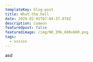```yaml
---
templateKey: blog-post
title: What the hell
date: 2020-02-01T07:04:37.878Z
description: comeon
featuredpost: false
featuredimage: /img/NO_IMG_600x600.png
tags:
  - ssssss
---
```

asd
